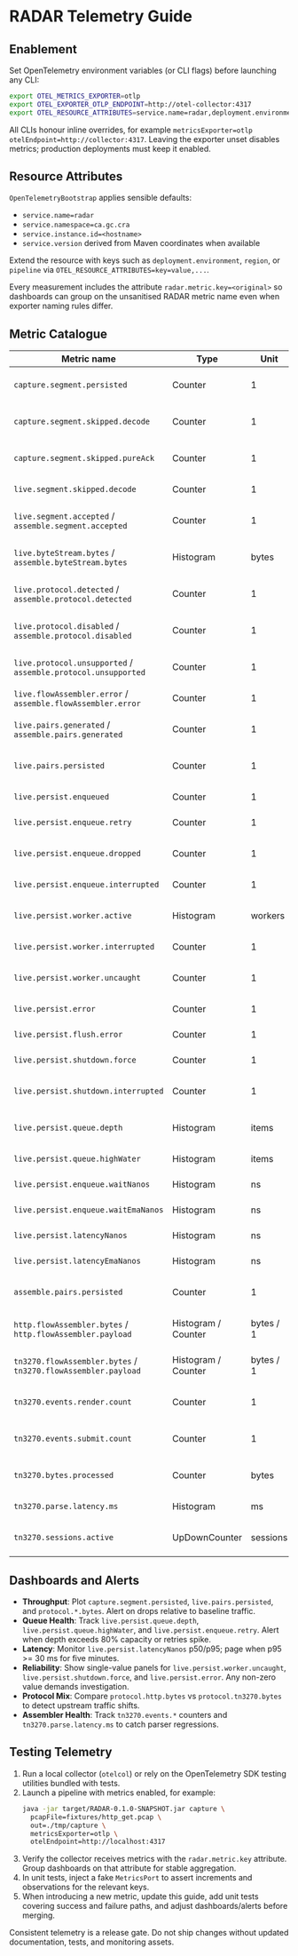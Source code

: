 # RADAR Telemetry Guide

## Enablement
Set OpenTelemetry environment variables (or CLI flags) before launching any CLI:
```bash
export OTEL_METRICS_EXPORTER=otlp
export OTEL_EXPORTER_OTLP_ENDPOINT=http://otel-collector:4317
export OTEL_RESOURCE_ATTRIBUTES=service.name=radar,deployment.environment=dev,service.version=0.1.0-SNAPSHOT
```
All CLIs honour inline overrides, for example `metricsExporter=otlp otelEndpoint=http://collector:4317`. Leaving the exporter unset disables metrics; production deployments must keep it enabled.

## Resource Attributes
`OpenTelemetryBootstrap` applies sensible defaults:
- `service.name=radar`
- `service.namespace=ca.gc.cra`
- `service.instance.id=<hostname>`
- `service.version` derived from Maven coordinates when available

Extend the resource with keys such as `deployment.environment`, `region`, or `pipeline` via `OTEL_RESOURCE_ATTRIBUTES=key=value,...`.

Every measurement includes the attribute `radar.metric.key=<original>` so dashboards can group on the unsanitised RADAR metric name even when exporter naming rules differ.

## Metric Catalogue
| Metric name | Type | Unit | Labels | Source / Notes |
| --- | --- | --- | --- | --- |
| `capture.segment.persisted` | Counter | 1 | `radar.metric.key` | Incremented when a segment is persisted by `SegmentCaptureUseCase`. |
| `capture.segment.skipped.decode` | Counter | 1 | `radar.metric.key` | Decoder could not map frame to TCP; monitor for malformed traffic. |
| `capture.segment.skipped.pureAck` | Counter | 1 | `radar.metric.key` | Pure ACK segments dropped to reduce storage. |
| `live.segment.skipped.decode` | Counter | 1 | `radar.metric.key` | Live decoder failed to produce a segment. |
| `live.segment.accepted` / `assemble.segment.accepted` | Counter | 1 | `radar.metric.key` | Segments accepted into the flow engine (prefix depends on pipeline). |
| `live.byteStream.bytes` / `assemble.byteStream.bytes` | Histogram | bytes | `radar.metric.key` | Byte volume emitted from the flow assembler per flush. |
| `live.protocol.detected` / `assemble.protocol.detected` | Counter | 1 | `radar.metric.key` | Protocol detected and reconstructor/pairing instantiated. |
| `live.protocol.disabled` / `assemble.protocol.disabled` | Counter | 1 | `radar.metric.key` | Detected protocol not enabled in configuration. |
| `live.protocol.unsupported` / `assemble.protocol.unsupported` | Counter | 1 | `radar.metric.key` | Missing reconstructor or pairing engine for detected protocol. |
| `live.flowAssembler.error` / `assemble.flowAssembler.error` | Counter | 1 | `radar.metric.key` | Flow assembler threw an exception. |
| `live.pairs.generated` / `assemble.pairs.generated` | Counter | 1 | `radar.metric.key` | Reconstructed message pairs produced by the flow engine. |
| `live.pairs.persisted` | Counter | 1 | `radar.metric.key` | Persistence worker flushed a batch successfully. |
| `live.persist.enqueued` | Counter | 1 | `radar.metric.key` | Batch enqueued to the persistence queue. |
| `live.persist.enqueue.retry` | Counter | 1 | `radar.metric.key` | Retry due to full queue (back-pressure). |
| `live.persist.enqueue.dropped` | Counter | 1 | `radar.metric.key` | Batch dropped after exceeding enqueue wait deadline. |
| `live.persist.enqueue.interrupted` | Counter | 1 | `radar.metric.key` | Enqueue interrupted by shutdown or failure. |
| `live.persist.worker.active` | Histogram | workers | `radar.metric.key` | Active worker count snapshot (0 during shutdown). |
| `live.persist.worker.interrupted` | Counter | 1 | `radar.metric.key` | Worker interrupted unexpectedly. |
| `live.persist.worker.uncaught` | Counter | 1 | `radar.metric.key` | Uncaught exception bubbled out of a worker thread. |
| `live.persist.error` | Counter | 1 | `radar.metric.key` | Persistence adapter reported an error. |
| `live.persist.flush.error` | Counter | 1 | `radar.metric.key` | Flush failed during shutdown. |
| `live.persist.shutdown.force` | Counter | 1 | `radar.metric.key` | Shutdown escalated to forced termination. |
| `live.persist.shutdown.interrupted` | Counter | 1 | `radar.metric.key` | Shutdown interrupted while waiting for workers. |
| `live.persist.queue.depth` | Histogram | items | `radar.metric.key` | Queue depth snapshot sampled each enqueue/dequeue. |
| `live.persist.queue.highWater` | Histogram | items | `radar.metric.key` | Maximum observed queue depth per run. |
| `live.persist.enqueue.waitNanos` | Histogram | ns | `radar.metric.key` | Raw enqueue wait duration. |
| `live.persist.enqueue.waitEmaNanos` | Histogram | ns | `radar.metric.key` | EMA of enqueue wait times. |
| `live.persist.latencyNanos` | Histogram | ns | `radar.metric.key` | Persistence round-trip latency per batch. |
| `live.persist.latencyEmaNanos` | Histogram | ns | `radar.metric.key` | EMA of persistence latency. |
| `assemble.pairs.persisted` | Counter | 1 | `radar.metric.key` | Offline assembler persisted a message pair. |
| `http.flowAssembler.bytes` / `http.flowAssembler.payload` | Histogram / Counter | bytes / 1 | `radar.metric.key` | HTTP payload metrics emitted by flow assembler adapters. |
| `tn3270.flowAssembler.bytes` / `tn3270.flowAssembler.payload` | Histogram / Counter | bytes / 1 | `radar.metric.key` | TN3270 payload metrics emitted by flow assembler adapters. |
| `tn3270.events.render.count` | Counter | 1 | `radar.metric.key`, `protocol=tn3270` | Screen render events emitted by `Tn3270AssemblerAdapter`. |
| `tn3270.events.submit.count` | Counter | 1 | `radar.metric.key`, `protocol=tn3270` | User submit events emitted by the assembler. |
| `tn3270.bytes.processed` | Counter | bytes | `radar.metric.key`, `protocol=tn3270` | Bytes processed after Telnet negotiation filtering. |
| `tn3270.parse.latency.ms` | Histogram | ms | `radar.metric.key`, `protocol=tn3270` | Parser latency per event. |
| `tn3270.sessions.active` | UpDownCounter | sessions | `radar.metric.key`, `protocol=tn3270` | Active session count tracked by the assembler. |

## Dashboards and Alerts
- **Throughput**: Plot `capture.segment.persisted`, `live.pairs.persisted`, and `protocol.*.bytes`. Alert on drops relative to baseline traffic.
- **Queue Health**: Track `live.persist.queue.depth`, `live.persist.queue.highWater`, and `live.persist.enqueue.retry`. Alert when depth exceeds 80% capacity or retries spike.
- **Latency**: Monitor `live.persist.latencyNanos` p50/p95; page when p95 >= 30 ms for five minutes.
- **Reliability**: Show single-value panels for `live.persist.worker.uncaught`, `live.persist.shutdown.force`, and `live.persist.error`. Any non-zero value demands investigation.
- **Protocol Mix**: Compare `protocol.http.bytes` vs `protocol.tn3270.bytes` to detect upstream traffic shifts.
- **Assembler Health**: Track `tn3270.events.*` counters and `tn3270.parse.latency.ms` to catch parser regressions.

## Testing Telemetry
1. Run a local collector (`otelcol`) or rely on the OpenTelemetry SDK testing utilities bundled with tests.
2. Launch a pipeline with metrics enabled, for example:
   ```bash
   java -jar target/RADAR-0.1.0-SNAPSHOT.jar capture \
     pcapFile=fixtures/http_get.pcap \
     out=./tmp/capture \
     metricsExporter=otlp \
     otelEndpoint=http://localhost:4317
   ```
3. Verify the collector receives metrics with the `radar.metric.key` attribute. Group dashboards on that attribute for stable aggregation.
4. In unit tests, inject a fake `MetricsPort` to assert increments and observations for the relevant keys.
5. When introducing a new metric, update this guide, add unit tests covering success and failure paths, and adjust dashboards/alerts before merging.

Consistent telemetry is a release gate. Do not ship changes without updated documentation, tests, and monitoring assets.
